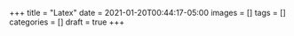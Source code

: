 +++
title = "Latex"
date = 2021-01-20T00:44:17-05:00
images = []
tags = []
categories = []
draft = true
+++
